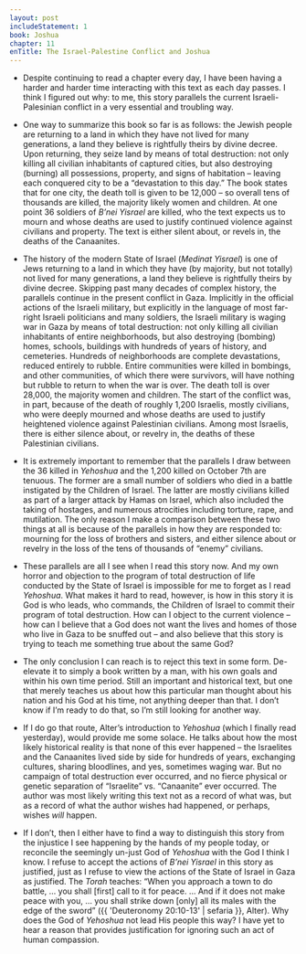 ```yaml
---
layout: post
includeStatement: 1
book: Joshua
chapter: 11
enTitle: The Israel-Palestine Conflict and Joshua
---
```


- Despite continuing to read a chapter every day, I have been having a harder and harder time interacting with this text as each day passes. I think I figured out why: to me, this story parallels the current Israeli-Palesinian conflict in a very essential and troubling way.
<!--more-->

- One way to summarize this book so far is as follows: the Jewish people are returning to a land in which they have not lived for many generations, a land they believe is rightfully theirs by divine decree. Upon returning, they seize land by means of total destruction: not only killing all civilian inhabitants of captured cities, but also destroying (burning) all possessions, property, and signs of habitation – leaving each conquered city to be a “devastation to this day.” The book states that for one city, the death toll is given to be 12,000 – so overall tens of thousands are killed, the majority likely women and children. At one point 36 soldiers of *B’nei Yisrael* are killed, who the text expects us to mourn and whose deaths are used to justify continued violence against civilians and property. The text is either silent about, or revels in, the deaths of the Canaanites.

- The history of the modern State of Israel (*Medinat Yisrael*) is one of Jews returning to a land in which they have (by majority, but not totally) not lived for many generations, a land they believe is rightfully theirs by divine decree. Skipping past many decades of complex history, the parallels continue in the present conflict in Gaza. Implicitly in the official actions of the Israeli military, but explicitly in the language of most far-right Israeli politicians and many soldiers, the Israeli military is waging war in Gaza by means of total destruction: not only killing all civilian inhabitants of entire neighborhoods, but also destroying (bombing) homes, schools, buildings with hundreds of years of history, and cemeteries. Hundreds of neighborhoods are complete devastations, reduced entirely to rubble. Entire communities were killed in bombings, and other communities, of which there were survivors, will have nothing but rubble to return to when the war is over. The death toll is over 28,000, the majority women and children. The start of the conflict was, in part, because of the death of roughly 1,200 Israelis, mostly civilians, who were deeply mourned and whose deaths are used to justify heightened violence against Palestinian civilians. Among most Israelis, there is either silence about, or revelry in, the deaths of these Palestinian civilians.

- It is extremely important to remember that the parallels I draw between the 36 killed in *Yehoshua* and the 1,200 killed on October 7th are tenuous. The former are a small number of soldiers who died in a battle instigated by the Children of Israel. The latter are mostly civilians killed as part of a larger attack by Hamas on Israel, which also included the taking of hostages, and numerous atrocities including torture, rape, and mutilation. The only reason I make a comparison between these two things at all is because of the parallels in how they are responded to: mourning for the loss of brothers and sisters, and either silence about or revelry in the loss of the tens of thousands of “enemy” civilians.

- These parallels are all I see when I read this story now. And my own horror and objection to the program of total destruction of life conducted by the State of Israel is impossible for me to forget as I read *Yehoshua*. What makes it hard to read, however, is how in this story it is God is who leads, who commands, the Children of Israel to commit their program of total destruction. How can I object to the current violence – how can I believe that a God does not want the lives and homes of those who live in Gaza to be snuffed out – and also believe that this story is trying to teach me something true about the same God?

- The only conclusion I can reach is to reject this text in some form. De-elevate it to simply a book written by a man, with his own goals and within his own time period. Still an important and historical text, but one that merely teaches us about how this particular man thought about his nation and his God at his time, not anything deeper than that. I don’t know if I’m ready to do that, so I’m still looking for another way.

- If I do go that route, Alter’s introduction to *Yehoshua* (which I finally read yesterday), would provide me some solace. He talks about how the most likely historical reality is that none of this ever happened – the Israelites and the Canaanites lived side by side for hundreds of years, exchanging cultures, sharing bloodlines, and yes, sometimes waging war. But no campaign of total destruction ever occurred, and no fierce physical or genetic separation of “Israelite” vs. “Canaanite” ever occurred. The author was most likely writing this text not as a record of what was, but as a record of what the author wishes had happened, or perhaps, wishes *will* happen.

- If I don’t, then I either have to find a way to distinguish this story from the injustice I see happening by the hands of my people today, or reconcile the seemingly un-just God of *Yehoshua* with the God I think I know. I refuse to accept the actions of *B’nei Yisrael* in this story as justified, just as I refuse to view the actions of the State of Israel in Gaza as justified. The *Torah* teaches: “When you approach a town to do battle, … you shall [first] call to it for peace. … And if it does not make peace with you, … you shall strike down [only] all its males with the edge of the sword” ({{ 'Deuteronomy 20:10-13' | sefaria }}, Alter). Why does the God of *Yehoshua* not lead His people this way? I have yet to hear a reason that provides justification for ignoring such an act of human compassion.
